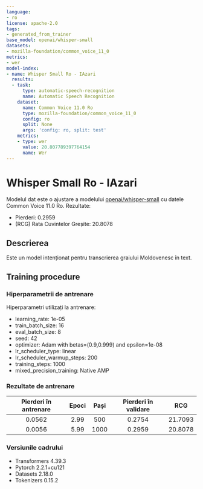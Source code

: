 ```yaml
---
language:
- ro
license: apache-2.0
tags:
- generated_from_trainer
base_model: openai/whisper-small
datasets:
- mozilla-foundation/common_voice_11_0
metrics:
- wer
model-index:
- name: Whisper Small Ro - IAzari
  results:
  - task:
      type: automatic-speech-recognition
      name: Automatic Speech Recognition
    dataset:
      name: Common Voice 11.0 Ro
      type: mozilla-foundation/common_voice_11_0
      config: ro
      split: None
      args: 'config: ro, split: test'
    metrics:
    - type: wer
      value: 20.807789397764154
      name: Wer
---
```


<!-- This model card has been generated automatically according to the information the Trainer had access to. You
should probably proofread and complete it, then remove this comment. -->

# Whisper Small Ro - IAzari

Modelul dat este o ajustare a modelului [openai/whisper-small](https://huggingface.co/openai/whisper-small) cu datele Common Voice  11.0 Ro.
Rezultate:
- Pierderi: 0.2959
- (RCG) Rata Cuvintelor Greșite: 20.8078

## Descrierea

Este un model intenționat pentru transcrierea graiului Moldovenesc în text.


## Training procedure

### Hiperparametrii de antrenare

Hiperparametri utilizați la antrenare:
- learning_rate: 1e-05
- train_batch_size: 16
- eval_batch_size: 8
- seed: 42
- optimizer: Adam with betas=(0.9,0.999) and epsilon=1e-08
- lr_scheduler_type: linear
- lr_scheduler_warmup_steps: 200
- training_steps: 1000
- mixed_precision_training: Native AMP

### Rezultate de antrenare

| Pierderi în antrenare | Epoci | Pași | Pierderi în validare | RCG     |
|:---------------------:|:-----:|:----:|:--------------------:|:-------:|
| 0.0562                | 2.99  | 500  | 0.2754               | 21.7093 |
| 0.0056                | 5.99  | 1000 | 0.2959               | 20.8078 |


### Versiunile cadrului

- Transformers 4.39.3
- Pytorch 2.2.1+cu121
- Datasets 2.18.0
- Tokenizers 0.15.2
